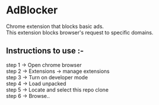 # AdBlocker
Chrome extension that blocks basic ads.  <br>
This extension blocks browser's request to specific domains.  <br>

## Instructions to use :-
step 1 -> Open chrome browser <br>
step 2 -> Extensions -> manage extensions <br>
step 3 -> Turn on developer mode <br>
step 4 -> Load unpacked <br>
step 5 -> Locate and select this repo clone <br>
step 6 -> Browse.. <br>
